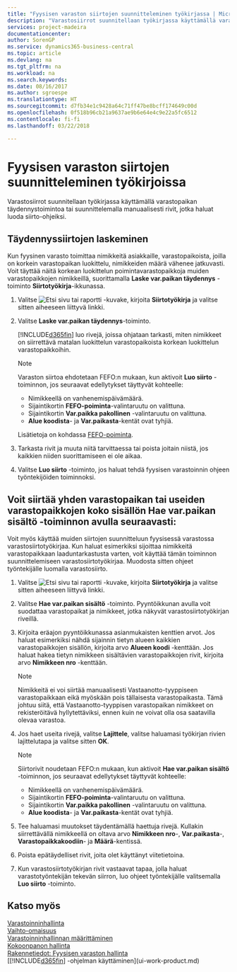 ```yaml
---
title: "Fyysisen varaston siirtojen suunnitteleminen työkirjassa | Microsoft Docs"
description: "Varastosiirrot suunnitellaan työkirjassa käyttämällä varastopaikan täydennystoimintoa tai suunnittelemalla manuaalisesti rivit, jotka haluat luoda siirto-ohjeiksi."
services: project-madeira
documentationcenter: 
author: SorenGP
ms.service: dynamics365-business-central
ms.topic: article
ms.devlang: na
ms.tgt_pltfrm: na
ms.workload: na
ms.search.keywords: 
ms.date: 08/16/2017
ms.author: sgroespe
ms.translationtype: HT
ms.sourcegitcommit: d7fb34e1c9428a64c71ff47be8bcff174649c00d
ms.openlocfilehash: 0f518b96cb21a9637ae9b6e64e4c9e22a5fc6512
ms.contentlocale: fi-fi
ms.lasthandoff: 03/22/2018

---
```

# <a name="plan-warehouse-movements-in-worksheets"></a>Fyysisen varaston siirtojen suunnitteleminen työkirjoissa
Varastosiirrot suunnitellaan työkirjassa käyttämällä varastopaikan täydennystoimintoa tai suunnittelemalla manuaalisesti rivit, jotka haluat luoda siirto-ohjeiksi.  

## <a name="to-calculate-a-replenishment-movement"></a>Täydennyssiirtojen laskeminen  
Kun fyysinen varasto toimittaa nimikkeitä asiakkaille, varastopaikoista, joilla on korkein varastopaikan luokittelu, nimikkeiden määrä vähenee jatkuvasti. Voit täyttää näitä korkean luokittelun poimintavarastopaikkoja muiden varastopaikkojen nimikkeillä, suorittamalla **Laske var.paikan täydennys** -toiminto **Siirtotyökirja**-ikkunassa.

1.  Valitse ![Etsi sivu tai raportti](media/ui-search/search_small.png "Etsi sivu tai raportti -kuvake") -kuvake, kirjoita **Siirtotyökirja** ja valitse sitten aiheeseen liittyvä linkki.  
2.  Valitse **Laske var.paikan täydennys**-toiminto.  

    [!INCLUDE[d365fin](includes/d365fin_md.md)] luo rivejä, joissa ohjataan tarkasti, miten nimikkeet on siirrettävä matalan luokittelun varastopaikoista korkean luokittelun varastopaikkoihin.  

    > [!NOTE]  
    >  Varaston siirtoa ehdotetaan FEFO:n mukaan, kun aktivoit  **Luo siirto** -toiminnon, jos seuraavat edellytykset täyttyvät kohteelle:  
    >   
    >  -   Nimikkeellä on vanhenemispäivämäärä.  
    > -   Sijaintikortin **FEFO-poiminta**-valintaruutu on valittuna.  
    > -   Sijaintikortin **Var.paikka pakollinen** -valintaruutu on valittuna.  
    > -   **Alue koodista**- ja **Var.paikasta**-kentät ovat tyhjiä.  

    Lisätietoja on kohdassa [FEFO-poiminta](warehouse-picking-by-fefo.md).  

3.  Tarkasta rivit ja muuta niitä tarvittaessa tai poista joitain niistä, jos kaikkien niiden suorittamiseen ei ole aikaa.  
4.  Valitse **Luo siirto** -toiminto, jos haluat tehdä fyysisen varastoinnin ohjeen työntekijöiden toiminnoksi.  

## <a name="to-move-the-entire-contents-of-one-or-more-bins-by-using-the-get-bin-content-function"></a>Voit siirtää yhden varastopaikan tai useiden varastopaikkojen koko sisällön Hae var.paikan sisältö -toiminnon avulla seuraavasti:  
Voit myös käyttää muiden siirtojen suunnitteluun fyysisessä varastossa varastosiirtotyökirjaa. Kun haluat esimerkiksi sijoittaa nimikkeitä varastopaikkaan laaduntarkastusta varten, voit käyttää tämän toiminnon suunnittelemiseen varastosiirtotyökirjaa. Muodosta sitten ohjeet työntekijälle luomalla varastosiirto.  

1.  Valitse ![Etsi sivu tai raportti](media/ui-search/search_small.png "Etsi sivu tai raportti -kuvake") -kuvake, kirjoita **Siirtotyökirja** ja valitse sitten aiheeseen liittyvä linkki.  
2.  Valitse **Hae var.paikan sisältö** -toiminto. Pyyntöikkunan avulla voit suodattaa varastopaikat ja nimikkeet, jotka näkyvät varastosiirtotyökirjan riveillä.  
3.  Kirjoita eräajon pyyntöikkunassa asianmukaisten kenttien arvot. Jos haluat esimerkiksi nähdä sijainnin tietyn alueen kaikkien varastopaikkojen sisällön, kirjoita arvo **Alueen koodi** -kenttään. Jos haluat hakea tietyn nimikkeen sisältävien varastopaikkojen rivit, kirjoita arvo **Nimikkeen nro** -kenttään.  

    > [!NOTE]  
    >  Nimikkeitä ei voi siirtää manuaalisesti Vastaanotto-tyyppiseen varastopaikkaan eikä myöskään pois tällaisesta varastopaikasta. Tämä johtuu siitä, että Vastaanotto-tyyppisen varastopaikan nimikkeet on rekisteröitävä hyllytettäviksi, ennen kuin ne voivat olla osa saatavilla olevaa varastoa.  

4.  Jos haet useita rivejä, valitse **Lajittele**, valitse haluamasi työkirjan rivien lajittelutapa ja valitse sitten **OK**.  

    > [!NOTE]  
    >  Siirtorivit noudetaan FEFO:n mukaan, kun aktivoit **Hae var.paikan sisältö** -toiminnon, jos seuraavat edellytykset täyttyvät kohteelle:  
    >   
    >  -   Nimikkeellä on vanhenemispäivämäärä.  
    > -   Sijaintikortin **FEFO-poiminta**-valintaruutu on valittuna.  
    > -   Sijaintikortin **Var.paikka pakollinen** -valintaruutu on valittuna.  
    > -   **Alue koodista**- ja **Var.paikasta**-kentät ovat tyhjiä.  

5.  Tee haluamasi muutokset täydentämällä haettuja rivejä. Kullakin siirrettävällä nimikkeellä on oltava arvo **Nimikkeen nro**-, **Var.paikasta**-, **Varastopaikkakoodiin**- ja  **Määrä**-kentissä.  
6.  Poista epätäydelliset rivit, joita olet käyttänyt viitetietoina.  
7.  Kun varastosiirtotyökirjan rivit vastaavat tapaa, jolla haluat varastotyöntekijän tekevän siirron, luo ohjeet työntekijälle valitsemalla **Luo siirto** -toiminto.  

## <a name="see-also"></a>Katso myös  
[Varastoinninhallinta](warehouse-manage-warehouse.md)  
[Vaihto-omaisuus](inventory-manage-inventory.md)  
[Varastoinninhallinnan määrittäminen](warehouse-setup-warehouse.md)     
[Kokoonpanon hallinta](assembly-assemble-items.md)    
[Rakennetiedot: Fyysisen varaston hallinta](design-details-warehouse-management.md)  
[[!INCLUDE[d365fin](includes/d365fin_md.md)] -ohjelman käyttäminen](ui-work-product.md)

